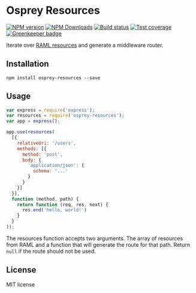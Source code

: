 # Osprey Resources

[![NPM version][npm-image]][npm-url]
[![NPM Downloads][downloads-image]][downloads-url]
[![Build status][travis-image]][travis-url]
[![Test coverage][coveralls-image]][coveralls-url]
[![Greenkeeper badge](https://badges.greenkeeper.io/mulesoft-labs/osprey-resources.svg)](https://greenkeeper.io/)

Iterate over [RAML resources](https://github.com/raml-org/raml-spec/blob/master/versions/raml-10/raml-10.md#resources-and-nested-resources) and generate a middleware router.

## Installation

```
npm install osprey-resources --save
```

## Usage

```js
var express = require('express');
var resources = require('osprey-resources');
var app = express();

app.use(resources(
  [{
    relativeUri: '/users',
    methods: [{
      method: 'post',
      body: {
        'application/json': {
          schema: '...'
        }
      }
    }]
  }],
  function (method, path) {
    return function (req, res, next) {
      res.end('hello, world!')
    }
  }
));
```

The resources function accepts two arguments. The array of resources from RAML and a function that will generate the route for that path. Return `null` if the route should not be used.

## License

MIT license

[npm-image]: https://img.shields.io/npm/v/osprey-resources.svg?style=flat
[npm-url]: https://npmjs.org/package/osprey-resources
[downloads-image]: https://img.shields.io/npm/dm/osprey-resources.svg?style=flat
[downloads-url]: https://npmjs.org/package/osprey-resources
[travis-image]: https://img.shields.io/travis/mulesoft-labs/osprey-resources.svg?style=flat
[travis-url]: https://travis-ci.org/mulesoft-labs/osprey-resources
[coveralls-image]: https://img.shields.io/coveralls/mulesoft-labs/osprey-resources.svg?style=flat
[coveralls-url]: https://coveralls.io/r/mulesoft-labs/osprey-resources?branch=master
